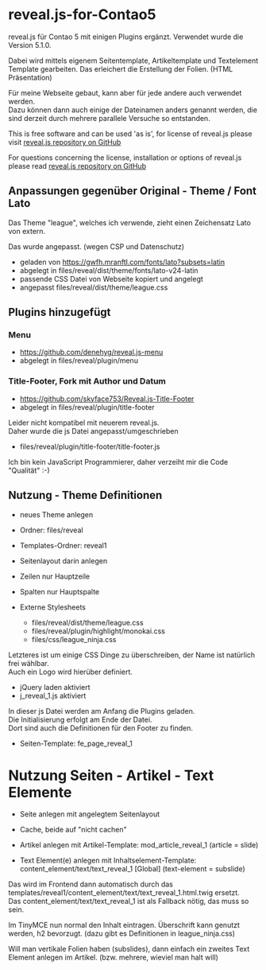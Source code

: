 # reveal.js-for-Contao5
reveal.js für Contao 5 mit einigen Plugins ergänzt. Verwendet wurde die Version 5.1.0.

Dabei wird mittels eigenem Seitentemplate, Artikeltemplate und Textelement Template gearbeiten. Das erleichert die Erstellung der Folien. (HTML Präsentation)

Für meine Webseite gebaut, kann aber für jede andere auch verwendet werden.<br>
Dazu können dann auch einige der Dateinamen anders genannt werden, die sind derzeit durch mehrere parallele Versuche so entstanden.

This is free software and can be used 'as is', for license of reveal.js please visit <a href="https://github.com/hakimel/reveal.js" target="_blank">reveal.js repository on GitHub</a> 

For questions concerning the license, installation or options of reveal.js please read <a href="https://github.com/hakimel/reveal.js" target="_blank">reveal.js repository on GitHub</a> 

## Anpassungen gegenüber Original - Theme / Font Lato

Das Theme "league", welches ich verwende, zieht einen Zeichensatz Lato von extern.

Das wurde angepasst. (wegen CSP und Datenschutz)

- geladen von https://gwfh.mranftl.com/fonts/lato?subsets=latin
- abgelegt in files/reveal/dist/theme/fonts/lato-v24-latin
- passende CSS Datei von Webseite kopiert und angelegt
- angepasst files/reveal/dist/theme/league.css 

## Plugins hinzugefügt
### Menu
- https://github.com/denehyg/reveal.js-menu
- abgelegt in files/reveal/plugin/menu

### Title-Footer, Fork mit Author und Datum
- https://github.com/skyface753/Reveal.js-Title-Footer
- abgelegt in files/reveal/plugin/title-footer

Leider nicht kompatibel mit neuerem reveal.js.<br>
Daher wurde die js Datei angepasst/umgeschrieben
- files/reveal/plugin/title-footer/title-footer.js

Ich bin kein JavaScript Programmierer, daher verzeiht mir die Code "Qualität" :-) 

## Nutzung - Theme Definitionen
- neues Theme anlegen
- Ordner: files/reveal
- Templates-Ordner: reveal1

- Seitenlayout darin anlegen
- Zeilen nur Hauptzeile
- Spalten nur Hauptspalte

- Externe Stylesheets
  - files/reveal/dist/theme/league.css
  - files/reveal/plugin/highlight/monokai.css
  - files/css/league_ninja.css

Letzteres ist um einige CSS Dinge zu überschreiben, der Name ist natürlich frei wählbar.<br>
Auch ein Logo wird hierüber definiert.

- jQuery laden aktiviert
- j_reveal_1.js aktiviert

In dieser js Datei werden am Anfang die Plugins geladen.<br>
Die Initialisierung erfolgt am Ende der Datei.<br>
Dort sind auch die Definitionen für den Footer zu finden.

- Seiten-Template: fe_page_reveal_1

# Nutzung Seiten - Artikel - Text Elemente
- Seite anlegen mit angelegtem Seitenlayout
- Cache, beide auf "nicht cachen"

- Artikel anlegen mit Artikel-Template: mod_article_reveal_1 (article = slide)
- Text Element(e) anlegen mit Inhaltselement-Template: content_element/text/text_reveal_1 [Global] (text-element = subslide)

Das wird im Frontend dann automatisch durch das templates/reveal1/content_element/text/text_reveal_1.html.twig ersetzt.<br>
Das content_element/text/text_reveal_1 ist als Fallback nötig, das muss so sein.

Im TinyMCE nun normal den Inhalt eintragen. Überschrift kann genutzt werden, h2 bevorzugt. (dazu gibt es Definitionen in league_ninja.css)

Will man vertikale Folien haben (subslides), dann einfach ein zweites Text Element anlegen im Artikel. (bzw. mehrere, wieviel man halt will)
